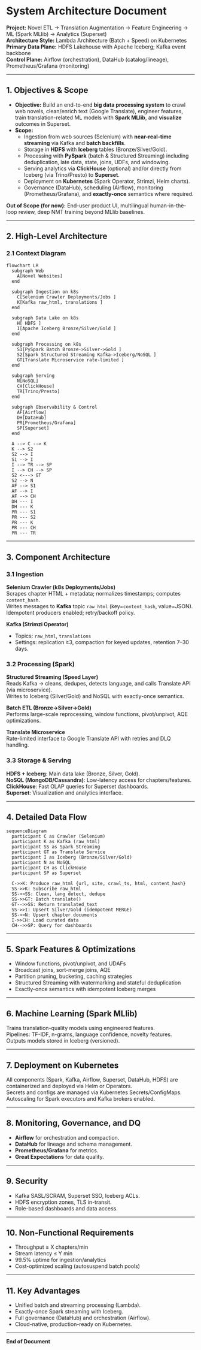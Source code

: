 # System Architecture Document
**Project:** Novel ETL → Translation Augmentation → Feature Engineering → ML (Spark MLlib) → Analytics (Superset)  
**Architecture Style:** Lambda Architecture (Batch + Speed) on Kubernetes  
**Primary Data Plane:** HDFS Lakehouse with Apache Iceberg; Kafka event backbone  
**Control Plane:** Airflow (orchestration), DataHub (catalog/lineage), Prometheus/Grafana (monitoring)

---

## 1. Objectives & Scope

- **Objective:** Build an end-to-end **big data processing system** to crawl web novels, clean/enrich text (Google Translate), engineer features, train translation-related ML models with **Spark MLlib**, and **visualize** outcomes in Superset.  
- **Scope:**  
  - Ingestion from web sources (Selenium) with **near-real-time streaming** via Kafka and **batch backfills**.  
  - Storage in **HDFS** with **Iceberg** tables (Bronze/Silver/Gold).  
  - Processing with **PySpark** (batch & Structured Streaming) including deduplication, late data, state, joins, UDFs, and windowing.  
  - Serving analytics via **ClickHouse** (optional) and/or directly from Iceberg (via Trino/Presto) to **Superset**.  
  - Deployment on **Kubernetes** (Spark Operator, Strimzi, Helm charts).  
  - Governance (DataHub), scheduling (Airflow), monitoring (Prometheus/Grafana), and **exactly-once** semantics where required.

**Out of Scope (for now):** End-user product UI, multilingual human-in-the-loop review, deep NMT training beyond MLlib baselines.

---

## 2. High-Level Architecture

### 2.1 Context Diagram

```mermaid
flowchart LR
  subgraph Web
    A[Novel Websites]
  end

  subgraph Ingestion on k8s
    C[Selenium Crawler Deployments/Jobs ]
    K[Kafka raw_html, translations ]
  end

  subgraph Data Lake on k8s
    H[ HDFS ]
    I[Apache Iceberg Bronze/Silver/Gold ]
  end

  subgraph Processing on k8s
    S1[PySpark Batch Bronze->Silver->Gold ]
    S2[Spark Structured Streaming Kafka->Iceberg/NoSQL ]
    GT[Translate Microservice rate-limited ]
  end

  subgraph Serving
    N[NoSQL]
    CH[ClickHouse]
    TR[Trino/Presto]
  end

  subgraph Observability & Control
    AF[Airflow]
    DH[DataHub]
    PR[Prometheus/Grafana]
    SP[Superset]
  end

  A --> C --> K
  K --> S2
  S2 --> I
  S1 --> I
  I --> TR --> SP
  I --> CH --> SP
  S2 <---> GT
  S2 --> N
  AF --> S1
  AF --> I
  AF --> CH
  DH --- I
  DH --- K
  PR --- S1
  PR --- S2
  PR --- K
  PR --- CH
  PR --- TR
```

---

## 3. Component Architecture

### 3.1 Ingestion
**Selenium Crawler (k8s Deployments/Jobs)**  
Scrapes chapter HTML + metadata; normalizes timestamps; computes `content_hash`.  
Writes messages to **Kafka** topic `raw_html` (key=`content_hash`, value=JSON).  
Idempotent producers enabled; retry/backoff policy.

**Kafka (Strimzi Operator)**  
- Topics: `raw_html`, `translations`  
- Settings: replication ≥3, compaction for keyed updates, retention 7–30 days.

### 3.2 Processing (Spark)
**Structured Streaming (Speed Layer)**  
Reads Kafka → cleans, dedupes, detects language, and calls Translate API (via microservice).  
Writes to Iceberg (Silver/Gold) and NoSQL with exactly-once semantics.  

**Batch ETL (Bronze→Silver→Gold)**  
Performs large-scale reprocessing, window functions, pivot/unpivot, AQE optimizations.  

**Translate Microservice**  
Rate-limited interface to Google Translate API with retries and DLQ handling.

### 3.3 Storage & Serving
**HDFS + Iceberg**: Main data lake (Bronze, Silver, Gold).  
**NoSQL (MongoDB/Cassandra)**: Low-latency access for chapters/features.  
**ClickHouse**: Fast OLAP queries for Superset dashboards.  
**Superset**: Visualization and analytics interface.

---

## 4. Detailed Data Flow

```mermaid
sequenceDiagram
  participant C as Crawler (Selenium)
  participant K as Kafka (raw_html)
  participant SS as Spark Streaming
  participant GT as Translate Service
  participant I as Iceberg (Bronze/Silver/Gold)
  participant N as NoSQL
  participant CH as ClickHouse
  participant SP as Superset

  C->>K: Produce raw_html {url, site, crawl_ts, html, content_hash}
  SS->>K: Subscribe raw_html
  SS->>SS: Clean, lang detect, dedupe
  SS->>GT: Batch translate()
  GT-->>SS: Return translated_text
  SS->>I: Upsert Silver/Gold (idempotent MERGE)
  SS->>N: Upsert chapter documents
  I->>CH: Load curated data
  CH-->>SP: Query for dashboards
```

---

## 5. Spark Features & Optimizations

- Window functions, pivot/unpivot, and UDAFs  
- Broadcast joins, sort-merge joins, AQE  
- Partition pruning, bucketing, caching strategies  
- Structured Streaming with watermarking and stateful deduplication  
- Exactly-once semantics with idempotent Iceberg merges  

---

## 6. Machine Learning (Spark MLlib)

Trains translation-quality models using engineered features.  
Pipelines: TF-IDF, n-grams, language confidence, novelty features.  
Outputs models stored in Iceberg (versioned).  

---

## 7. Deployment on Kubernetes

All components (Spark, Kafka, Airflow, Superset, DataHub, HDFS) are containerized and deployed via Helm or Operators.  
Secrets and configs are managed via Kubernetes Secrets/ConfigMaps.  
Autoscaling for Spark executors and Kafka brokers enabled.

---

## 8. Monitoring, Governance, and DQ

- **Airflow** for orchestration and compaction.  
- **DataHub** for lineage and schema management.  
- **Prometheus/Grafana** for metrics.  
- **Great Expectations** for data quality.  

---

## 9. Security

- Kafka SASL/SCRAM, Superset SSO, Iceberg ACLs.  
- HDFS encryption zones, TLS in-transit.  
- Role-based dashboards and data access.

---

## 10. Non-Functional Requirements

- Throughput ≥ X chapters/min  
- Stream latency ≤ Y min  
- 99.5% uptime for ingestion/analytics  
- Cost-optimized scaling (autosuspend batch pools)  

---

## 11. Key Advantages

- Unified batch and streaming processing (Lambda).  
- Exactly-once Spark streaming with Iceberg.  
- Full governance (DataHub) and orchestration (Airflow).  
- Cloud-native, production-ready on Kubernetes.  

---

**End of Document**
